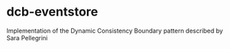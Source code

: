 # dcb-eventstore
Implementation of the Dynamic Consistency Boundary pattern described by Sara Pellegrini
